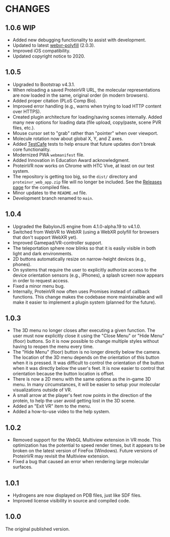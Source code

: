 CHANGES
=======

1.0.6 WIP
---------

* Added new debugging functionality to assist with development.
* Updated to latest
  [webvr-polyfill](https://github.com/immersive-web/webvr-polyfill) (2.0.3).
* Improved iOS compatibility.
* Updated copyright notice to 2020.

1.0.5
-----

* Upgraded to Bootstrap v4.3.1.
* When reloading a saved ProteinVR URL, the molecular representations are now
  loaded in the same, original order (in modern browsers).
* Added proper citation (PLoS Comp Bio).
* Improved error handling (e.g., warns when trying to load HTTP content over
  HTTPS).
* Created plugin architecture for loading/saving scenes internally. Added many
  new options for loading data (file upload, copy/paste, scene PVR files,
  etc.).
* Mouse cursor set to "grab" rather than "pointer" when over viewport.
* Molecule rotation now about global X, Y, and Z axes.
* Added [TestCafe](https://devexpress.github.io/testcafe/) tests to help
  ensure that future updates don't break core functionality.
* Modernized PWA `webmanifest` file.
* Added Innovation in Education Award acknowledgment.
* ProteinVR now works on Chrome with HTC Vive, at least on our test system.
* The repository is getting too big, so the `dist/` directory and
  `proteinvr_web_app.zip` file will no longer be included. See the [Releases
  page](https://git.durrantlab.pitt.edu/jdurrant/protein-vr/-/releases) for
  the compiled files.
* Minor updates to the `README.md` file.
* Development branch renamed to `main`.

1.0.4
-----

* Upgraded the BabylonJS engine from 4.1.0-alpha.19 to v4.1.0.
* Switched from WebVR to WebXR (using a WebXR polyfill for browsers that don't
  support WebXR yet).
* Improved Gamepad/VR-controller support.
* The teleportation sphere now blinks so that it is easily visible in both
  light and dark environments.
* 2D buttons automatically resize on narrow-height devices (e.g., phones).
* On systems that require the user to explicitly authorize access to the
  device orientation sensors (e.g., iPhones), a splash screen now appears in
  order to request access.
* Fixed a minor menu bug.
* Internally, ProteinVR now often uses Promises instead of callback functions.
  This change makes the codebase more maintainable and will make it easier to
  implement a plugin system (planned for the future).

1.0.3
-----

* The 3D menu no longer closes after executing a given function. The user must
  now explicitly close it using the "Close Menu" or "Hide Menu" (floor)
  buttons. So it is now possible to change multiple styles without having to
  reopen the menu every time.
* The "Hide Menu" (floor) button is no longer directly below the camera. The
  location of the 3D menu depends on the orientation of this button when it is
  pressed. It was difficult to control the orientation of the button when it
  was directly below the user's feet. It is now easier to control that
  orientation because the button location is offset.
* There is now a 2D menu with the same options as the in-game 3D menu. In many
  circumstances, it will be easier to setup your molecular visualizations
  outside of VR.
* A small arrow at the player's feet now points in the direction of the
  protein, to help the user avoid getting lost in the 3D scene.
* Added an "Exit VR" item to the menu.
* Added a how-to-use video to the help system.

1.0.2
-----

* Removed support for the WebGL Multiview extension in VR mode. This
  optimization has the potential to speed render times, but it appears to be
  broken on the latest version of FireFox (Windows). Future versions of
  ProteinVR may revisit the Multiview extension.
* Fixed a bug that caused an error when rendering large molecular surfaces.

1.0.1
-----

* Hydrogens are now displayed on PDB files, just like SDF files.
* Improved license visibility in source and compiled code.

1.0.0
-----

The original published version.
